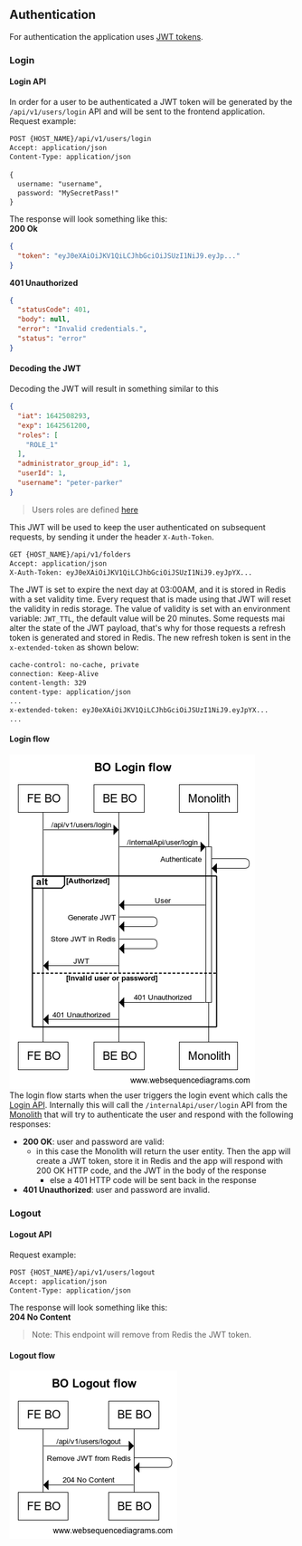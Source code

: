 ## Authentication
For authentication the application uses [JWT tokens](https://auth0.com/docs/tokens/json-web-tokens).
### Login
#### Login API
In order for a user to be authenticated a JWT token will be generated by the 
`/api/v1/users/login` API and will be sent to the frontend application.  
Request example:  
```http request
POST {HOST_NAME}/api/v1/users/login 
Accept: application/json 
Content-Type: application/json 

{ 
  username: "username",
  password: "MySecretPass!"
}
```
The response will look something like this:  
__200 Ok__
```JSON
{
  "token": "eyJ0eXAiOiJKV1QiLCJhbGciOiJSUzI1NiJ9.eyJp..."
}
```
__401 Unauthorized__
```JSON
{
  "statusCode": 401,
  "body": null,
  "error": "Invalid credentials.",
  "status": "error"
}
```
#### Decoding the JWT
Decoding the JWT will result in something similar to this
```JSON
{
  "iat": 1642508293,
  "exp": 1642561200,
  "roles": [
    "ROLE_1"
  ],
  "administrator_group_id": 1,
  "userId": 1,
  "username": "peter-parker"
}
```
> Users roles are defined [here](../User/README.md#users-role)  

This JWT will be used to keep the user authenticated on subsequent requests,
by sending it under the header `X-Auth-Token`.
```http request
GET {HOST_NAME}/api/v1/folders
Accept: application/json 
X-Auth-Token: eyJ0eXAiOiJKV1QiLCJhbGciOiJSUzI1NiJ9.eyJpYX...
```

The JWT is set to expire the next day at 03:00AM, and it is stored in Redis with a set validity time.
Every request that is made using that JWT will reset the validity in redis storage. The value of validity is set with
an environment variable: `JWT_TTL`, the default value will be 20 minutes. Some requests mai alter the state of the JWT payload, 
that's why for those requests a refresh token is generated and stored in Redis. The new refresh token is sent in the `x-extended-token` as shown below:
```
cache-control: no-cache, private  
connection: Keep-Alive  
content-length: 329  
content-type: application/json  
...
x-extended-token: eyJ0eXAiOiJKV1QiLCJhbGciOiJSUzI1NiJ9.eyJpYX... 
...
```
#### Login flow
![Login flow](../assets/Login_flow.png)  
The login flow starts when the user triggers the login event which calls the [Login API](#login-api).
Internally this will call the `/internalApi/user/login` API from the [Monolith](../Monolith.md) that will try to
authenticate the user and respond with the following responses:
- __200 OK__: user and password are valid:  
    - in this case the Monolith will return the user entity. Then the app will create a JWT token, store it in Redis and the app will 
        respond with 200 OK HTTP code, and the JWT in the body of the response
      - else a 401 HTTP code will be sent back in the response
- __401 Unauthorized__: user and password are invalid.

### Logout
#### Logout API
Request example:
```http request
POST {HOST_NAME}/api/v1/users/logout 
Accept: application/json 
Content-Type: application/json
```
The response will look something like this:  
__204 No Content__  
> Note: This endpoint will remove from Redis the JWT token.
#### Logout flow
![Logout flow](../assets/Logout_flow.png)  
